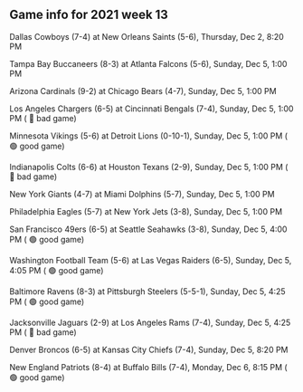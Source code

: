 ## Game info for 2021 week 13
Dallas Cowboys (7-4) at New Orleans Saints (5-6), Thursday, Dec 2, 8:20 PM



Tampa Bay Buccaneers (8-3) at Atlanta Falcons (5-6), Sunday, Dec 5, 1:00 PM

Arizona Cardinals (9-2) at Chicago Bears (4-7), Sunday, Dec 5, 1:00 PM

Los Angeles Chargers (6-5) at Cincinnati Bengals (7-4), Sunday, Dec 5, 1:00 PM (	:red_circle: bad game)

Minnesota Vikings (5-6) at Detroit Lions (0-10-1), Sunday, Dec 5, 1:00 PM (	:green_circle: good game)

Indianapolis Colts (6-6) at Houston Texans (2-9), Sunday, Dec 5, 1:00 PM (	:red_circle: bad game)

New York Giants (4-7) at Miami Dolphins (5-7), Sunday, Dec 5, 1:00 PM

Philadelphia Eagles (5-7) at New York Jets (3-8), Sunday, Dec 5, 1:00 PM



San Francisco 49ers (6-5) at Seattle Seahawks (3-8), Sunday, Dec 5, 4:00 PM (	:green_circle: good game)

Washington Football Team (5-6) at Las Vegas Raiders (6-5), Sunday, Dec 5, 4:05 PM (	:green_circle: good game)

Baltimore Ravens (8-3) at Pittsburgh Steelers (5-5-1), Sunday, Dec 5, 4:25 PM (	:green_circle: good game)

Jacksonville Jaguars (2-9) at Los Angeles Rams (7-4), Sunday, Dec 5, 4:25 PM (	:red_circle: bad game)



Denver Broncos (6-5) at Kansas City Chiefs (7-4), Sunday, Dec 5, 8:20 PM



New England Patriots (8-4) at Buffalo Bills (7-4), Monday, Dec 6, 8:15 PM (	:green_circle: good game)

